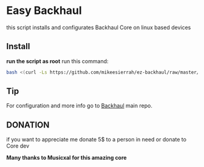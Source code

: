 # Easy Backhaul
this script installs and configurates Backhaul Core on linux based devices

## Install

**run the script as root**
run this command:
```bash
bash <(curl -Ls https://github.com/mikeesierrah/ez-backhaul/raw/master/ez-backhaul.sh)
```

## Tip
For configuration and more info go to [Backhaul](https://github.com/Musixal/Backhaul) main repo.

## DONATION
if you want to appreciate me donate 5$ to a person in need or donate to Core dev

**Many thanks to Musicxal for this amazing core**